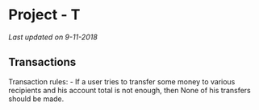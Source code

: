<h1>Project - T</h1>
<i>Last updated on 9-11-2018</i>

<h2>Transactions</h2>
Transaction rules:
- If a user tries to transfer some money to various recipients and his account 
total is not enough, then None of his transfers should be made.

